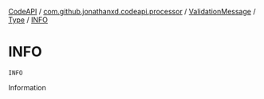 [CodeAPI](../../../index.md) / [com.github.jonathanxd.codeapi.processor](../../index.md) / [ValidationMessage](../index.md) / [Type](index.md) / [INFO](.)

# INFO

`INFO`

Information

